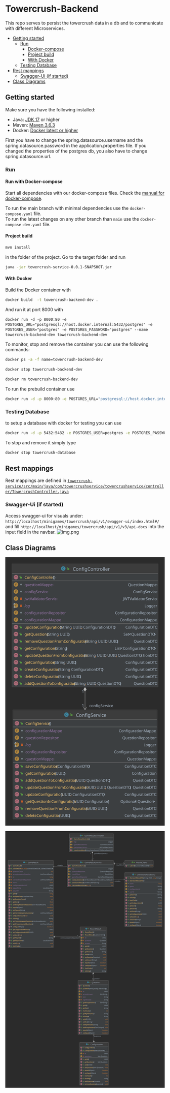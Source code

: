 # Towercrush-Backend

This repo serves to persist the towercrush data in a db and to communicate with different Microservices.

<!-- TOC -->

* [Getting started](#getting-started)
    * [Run](#run)
        * [Docker-compose](#docker-compose)
        * [Project build](#project-build)
        * [With Docker](#with-docker)
    * [Testing Database](#testing-database)
* [Rest mappings](#rest-mappings)
    * [Swagger-Ui (if started)](#swagger-ui--if-started-)
* [Class Diagrams](#class-diagrams)

<!-- TOC -->

## Getting started

Make sure you have the following installed:

- Java: [JDK 17](https://www.oracle.com/java/technologies/javase/jdk17-archive-downloads.html) or higher
- Maven: [Maven 3.6.3](https://maven.apache.org/download.cgi)
- Docker: [Docker latest or higher](https://www.docker.com/)

First you have to change the spring.datasource.username and the spring.datasource.password in the application.properties
file. If you changed the properties of the postgres db, you also have to change spring.datasource.url.

### Run

#### Run with Docker-compose

Start all dependencies with our docker-compose files.
Check the [manual for docker-compose](https://github.com/Gamify-IT/docs/blob/main/dev-manuals/languages/docker/docker-compose.md).

To run the main branch with minimal dependencies use the `docker-compose.yaml` file.\
To run the latest changes on any other branch than `main` use the `docker-compose-dev.yaml` file.


#### Project build

```sh
mvn install
```

in the folder of the project.
Go to the target folder and run

```sh
java -jar towercrush-service-0.0.1-SNAPSHOT.jar
```

#### With Docker

Build the Docker container with

```sh
docker build  -t towercrush-backend-dev .
```

And run it at port 8000 with

```
docker run -d -p 8000:80 -e POSTGRES_URL="postgresql://host.docker.internal:5432/postgres" -e POSTGRES_USER="postgres" -e POSTGRES_PASSWORD="postgres" --name towercrush-backend-dev towercrush-backend-dev
```

To monitor, stop and remove the container you can use the following commands:

```sh
docker ps -a -f name=towercrush-backend-dev
```

```sh
docker stop towercrush-backend-dev
```

```sh
docker rm towercrush-backend-dev
```

To run the prebuild container use

```sh
docker run -d -p 8000:80 -e POSTGRES_URL="postgresql://host.docker.internal:5432/postgres" -e POSTGRES_USER="postgres" -e POSTGRES_PASSWORD="postgres" --name towercrush-backend ghcr.io/gamify-it/towercrush-backend:latest
```

### Testing Database

to setup a database with docker for testing you can use

```sh
docker run -d -p 5432:5432 -e POSTGRES_USER=postgres -e POSTGRES_PASSWORD=postgres -e POSTGRES_DB=postgres  --rm --name towercrush-database postgres
```

To stop and remove it simply type

```sh
docker stop towercrush-database
```

## Rest mappings

Rest mappings are defined
in [`towercrush-service/src/main/java/com/towercrushservice/towercrushservice/controller/TowercrushController.java`](towercrush-service/src/main/java/com/towercrushservice/towercrushservice/controller/TowercrushController.java)

### Swagger-Ui (if started)

Access swagger-ui for visuals under: ```http://localhost/minigames/towercrush/api/v1/swagger-ui/index.html#/``` and
fill ```http://localhost/minigames/towercrush/api/v1/v3/api-docs``` into the input field in the navbar.
![img.png](assets/towercrush-swagger.png)

## Class Diagrams

![ConfigController](assets/ConfigService.svg)

![GameResultController](assets/GameResult.svg)